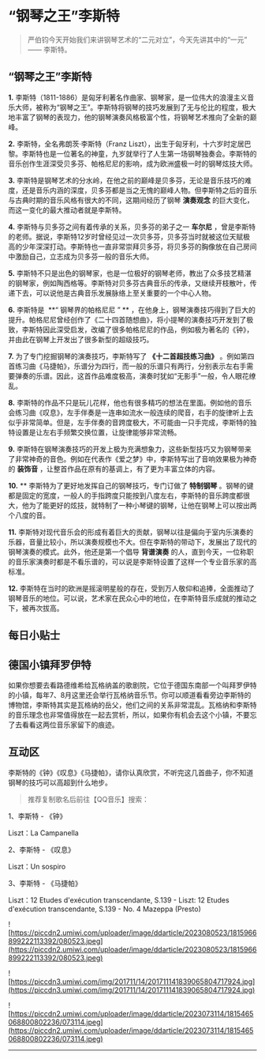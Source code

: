 # “钢琴之王”李斯特

> 严伯钧今天开始我们来讲钢琴艺术的“二元对立”，今天先讲其中的“一元” —— 李斯特。

## “钢琴之王”李斯特

 **1.** 李斯特（1811-1886）是匈牙利著名作曲家、钢琴家，是一位伟大的浪漫主义音乐大师，被称为“钢琴之王”。李斯特将钢琴的技巧发展到了无与伦比的程度，极大地丰富了钢琴的表现力，他的钢琴演奏风格极富个性，将钢琴艺术推向了全新的巅峰。

 **2.** 李斯特，全名弗朗茨·李斯特（Franz Liszt），出生于匈牙利，十六岁时定居巴黎。李斯特也是一位著名的神童，九岁就举行了人生第一场钢琴独奏会。李斯特的音乐创作生涯深受贝多芬、帕格尼尼的影响，成为欧洲盛极一时的钢琴炫技大师。

 **3.** 李斯特是钢琴艺术的分水岭，在他之前的巅峰是贝多芬，无论是音乐技巧的难度，还是音乐内涵的深度，贝多芬都是当之无愧的巅峰人物。但李斯特之后的音乐与古典时期的音乐风格有很大的不同，这期间经历了钢琴 **演奏观念** 的巨大变化，而这一变化的最大推动者就是李斯特。

 **4.** 李斯特与贝多芬之间有着传承的关系，贝多芬的弟子之一 **车尔尼** ，曾是李斯特的老师。据说，李斯特12岁时曾经见过一次贝多芬，贝多芬当时就被这位天赋极高的少年深深打动。李斯特也一直非常崇拜贝多芬，将贝多芬的胸像放在自己房间中激励自己，立志成为贝多芬一般的音乐大师。

 **5.** 李斯特不只是出色的钢琴家，也是一位极好的钢琴老师，教出了众多技艺精湛的钢琴家，例如陶西格等。李斯特对贝多芬古典音乐的传承，又继续开枝散叶，传递下去，可以说他是古典音乐发展脉络上至关重要的一个中心人物。

 **6.** 李斯特是  **“ 钢琴界的帕格尼尼 ” ** ，在他身上，钢琴演奏技巧得到了巨大的提升。帕格尼尼曾经创作了《二十四首随想曲》，将小提琴的演奏技巧开发到了极致，李斯特因此深受启发，改编了很多帕格尼尼的作品，例如极为著名的《钟》，并由此在钢琴上开发出了很多新型的超级技巧。

 **7.** 为了专门挖掘钢琴的演奏技巧，李斯特写了 **《十二首超技练习曲》** 。例如第四首练习曲《马捷帕》，乐谱分为四行，而一般的乐谱只有两行，分别表示左右手需要弹奏的乐谱。因此，这首作品难度极高，演奏时犹如“无影手”一般，令人眼花缭乱。

 **8.** 李斯特的作品不只是玩儿花样，他也有很多精巧的想法在里面。例如他的音乐会练习曲《叹息》，左手伴奏是一连串如流水一般连续的爬音，右手的旋律听上去似乎非常简单。但是，左手伴奏的音跨度极大，不可能由一只手完成，李斯特的独特设置是让左右手频繁交换位置，让旋律能够非常流畅。

 **9.** 李斯特在钢琴演奏技巧的开发上极为充满想象力，这些新型技巧又为钢琴带来了非常神奇的音色。例如在代表作《爱之梦》中，李斯特写出了音响效果极为神奇的 **装饰音** ，让整首作品在原有的基调上，有了更为丰富立体的内容。

 **10.**  ** 李斯特为了更好地发挥自己的钢琴技巧，专门订做了 **特制钢琴** 。钢琴的键都是固定的宽度，一般人的手指跨度只能按到八度左右，李斯特的音乐跨度都很大，他为了能更好的炫技，就特制了一种小琴键的钢琴，让他在钢琴上可以按出两个八度的音。

 **11.** 李斯特对现代音乐会的形成有着巨大的贡献，钢琴以往是偏向于室内乐演奏的乐器，音量比较小，所以演奏规模也不大。但在李斯特的带动下，发展出了现代的钢琴演奏的模式。此外，他还是第一个倡导 **背谱演奏** 的人，直到今天，一位称职的音乐家演奏时都是不看乐谱的，可以说是李斯特设置了这样一个专业音乐家的高标准。

 **12.** 李斯特在当时的欧洲是摇滚明星般的存在，受到万人敬仰和追捧，全面推动了钢琴音乐的地位。可以说，艺术家在民众心中的地位，在李斯特音乐成就的推动之下，被再次拔高。

## 每日小贴士

## 德国小镇拜罗伊特

如果你想要去看路德维希给瓦格纳盖的歌剧院，它位于德国东南部一个叫拜罗伊特的小镇，每年7、8月这里还会举行瓦格纳音乐节。你可以顺道看看旁边李斯特的博物馆，李斯特其实是瓦格纳的岳父，他们之间的关系非常混乱。瓦格纳和李斯特的音乐理念也非常值得放在一起去赏析，所以，如果你有机会去这个小镇，不要忘了去看看这两位音乐家留下的痕迹。

## 互动区

李斯特的《钟》《叹息》《马捷帕》，请你认真欣赏，不听完这几首曲子，你不知道钢琴的技巧可以高超到什么地步。

> 推荐复制歌名后前往【QQ音乐】搜索：

1、李斯特 - 《钟》

Liszt：La Campanella

2、李斯特 - 《叹息》

Liszt：Un sospiro

3、李斯特 - 《马捷帕》

Liszt：12 Etudes d'exécution transcendante, S.139 - Liszt: 12 Etudes d'exécution transcendante, S.139 - No. 4 Mazeppa (Presto) 

![https://piccdn2.umiwi.com/uploader/image/ddarticle/2023080523/1815966899222113392/080523.jpeg](https://piccdn2.umiwi.com/uploader/image/ddarticle/2023080523/1815966899222113392/080523.jpeg)

![https://piccdn3.umiwi.com/img/201711/14/201711141839065804717924.jpg](https://piccdn3.umiwi.com/img/201711/14/201711141839065804717924.jpg)

![https://piccdn2.umiwi.com/uploader/image/ddarticle/2023073114/1815465068800802236/073114.jpeg](https://piccdn2.umiwi.com/uploader/image/ddarticle/2023073114/1815465068800802236/073114.jpeg)

---
